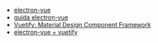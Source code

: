 - [electron-vue](https://github.com/SimulatedGREG/electron-vue)
- [guida electron-vue](https://simulatedgreg.gitbooks.io/electron-vue/content/en/)
- [Vuetify: Material Design
Component Framework](https://vuetifyjs.com/en/)
- [electron-vue + vuetify](https://github.com/vuetifyjs/electron)
